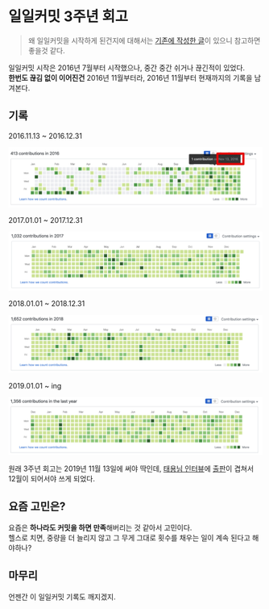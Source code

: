 # 일일커밋 3주년 회고

> 왜 일일커밋을 시작하게 된건지에 대해서는 [기존에 작성한 글](https://jojoldu.tistory.com/402)이 있으니 참고하면 좋을것 같다.

일일커밋 시작은 2016년 7월부터 시작했으나, 중간 중간 쉬거나 끊긴적이 있었다.  
**한번도 끊김 없이 이어진건** 2016년 11월부터라, 2016년 11월부터 현재까지의 기록을 남겨본다.  
  
## 기록

2016.11.13 ~ 2016.12.31

![2016](./images/2016.png)

2017.01.01 ~ 2017.12.31

![2017](./images/2017.png)

2018.01.01 ~ 2018.12.31

![2018](./images/2018.png)

2019.01.01 ~ ing

![2019](./images/2019.png)

원래 3주년 회고는 2019년 11월 13일에 써야 딱인데, [태용님 인터뷰](https://www.youtube.com/watch?v=V9AGvwPmnZU&t=2s)에 [출판](https://jojoldu.tistory.com/463)이 겹쳐서 12월이 되어서야 쓰게 되었다.  


## 요즘 고민은?

요즘은 **하나라도 커밋을 하면 만족**해버리는 것 같아서 고민이다.  
헬스로 치면, 중량을 더 늘리지 않고 그 무게 그대로 횟수를 채우는 일이 계속 된다고 해야하나?  


## 마무리

언젠간 이 일일커밋 기록도 깨지겠지.  
